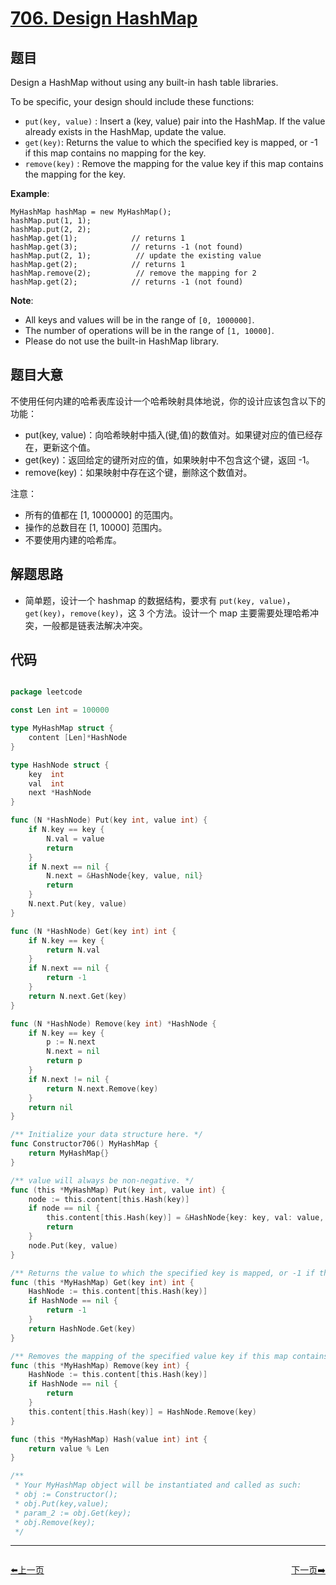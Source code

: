 # [706. Design HashMap](https://leetcode.com/problems/design-hashmap/)


## 题目

Design a HashMap without using any built-in hash table libraries.

To be specific, your design should include these functions:

- `put(key, value)` : Insert a (key, value) pair into the HashMap. If the value already exists in the HashMap, update the value.
- `get(key)`: Returns the value to which the specified key is mapped, or -1 if this map contains no mapping for the key.
- `remove(key)` : Remove the mapping for the value key if this map contains the mapping for the key.

**Example**:

    MyHashMap hashMap = new MyHashMap();
    hashMap.put(1, 1);          
    hashMap.put(2, 2);         
    hashMap.get(1);            // returns 1
    hashMap.get(3);            // returns -1 (not found)
    hashMap.put(2, 1);          // update the existing value
    hashMap.get(2);            // returns 1 
    hashMap.remove(2);          // remove the mapping for 2
    hashMap.get(2);            // returns -1 (not found)

**Note**:

- All keys and values will be in the range of `[0, 1000000]`.
- The number of operations will be in the range of `[1, 10000]`.
- Please do not use the built-in HashMap library.


## 题目大意

不使用任何内建的哈希表库设计一个哈希映射具体地说，你的设计应该包含以下的功能：

- put(key, value)：向哈希映射中插入(键,值)的数值对。如果键对应的值已经存在，更新这个值。
- get(key)：返回给定的键所对应的值，如果映射中不包含这个键，返回 -1。
- remove(key)：如果映射中存在这个键，删除这个数值对。

注意：

- 所有的值都在 [1, 1000000] 的范围内。
- 操作的总数目在 [1, 10000] 范围内。
- 不要使用内建的哈希库。


## 解题思路


- 简单题，设计一个 hashmap 的数据结构，要求有 `put(key, value)`，`get(key)`，`remove(key)`，这 3 个方法。设计一个 map 主要需要处理哈希冲突，一般都是链表法解决冲突。


## 代码

```go

package leetcode

const Len int = 100000

type MyHashMap struct {
	content [Len]*HashNode
}

type HashNode struct {
	key  int
	val  int
	next *HashNode
}

func (N *HashNode) Put(key int, value int) {
	if N.key == key {
		N.val = value
		return
	}
	if N.next == nil {
		N.next = &HashNode{key, value, nil}
		return
	}
	N.next.Put(key, value)
}

func (N *HashNode) Get(key int) int {
	if N.key == key {
		return N.val
	}
	if N.next == nil {
		return -1
	}
	return N.next.Get(key)
}

func (N *HashNode) Remove(key int) *HashNode {
	if N.key == key {
		p := N.next
		N.next = nil
		return p
	}
	if N.next != nil {
		return N.next.Remove(key)
	}
	return nil
}

/** Initialize your data structure here. */
func Constructor706() MyHashMap {
	return MyHashMap{}
}

/** value will always be non-negative. */
func (this *MyHashMap) Put(key int, value int) {
	node := this.content[this.Hash(key)]
	if node == nil {
		this.content[this.Hash(key)] = &HashNode{key: key, val: value, next: nil}
		return
	}
	node.Put(key, value)
}

/** Returns the value to which the specified key is mapped, or -1 if this map contains no mapping for the key */
func (this *MyHashMap) Get(key int) int {
	HashNode := this.content[this.Hash(key)]
	if HashNode == nil {
		return -1
	}
	return HashNode.Get(key)
}

/** Removes the mapping of the specified value key if this map contains a mapping for the key */
func (this *MyHashMap) Remove(key int) {
	HashNode := this.content[this.Hash(key)]
	if HashNode == nil {
		return
	}
	this.content[this.Hash(key)] = HashNode.Remove(key)
}

func (this *MyHashMap) Hash(value int) int {
	return value % Len
}

/**
 * Your MyHashMap object will be instantiated and called as such:
 * obj := Constructor();
 * obj.Put(key,value);
 * param_2 := obj.Get(key);
 * obj.Remove(key);
 */

```


----------------------------------------------
<div style="display: flex;justify-content: space-between;align-items: center;">
<p><a href="https://books.halfrost.com/leetcode/ChapterFour/0700~0799/0705.Design-HashSet/">⬅️上一页</a></p>
<p><a href="https://books.halfrost.com/leetcode/ChapterFour/0700~0799/0707.Design-Linked-List/">下一页➡️</a></p>
</div>
